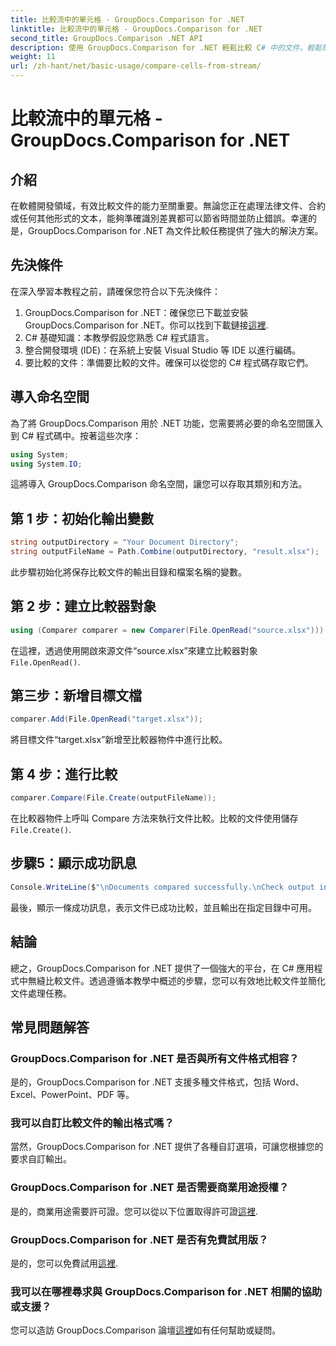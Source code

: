 ```yaml
---
title: 比較流中的單元格 - GroupDocs.Comparison for .NET
linktitle: 比較流中的單元格 - GroupDocs.Comparison for .NET
second_title: GroupDocs.Comparison .NET API
description: 使用 GroupDocs.Comparison for .NET 輕鬆比較 C# 中的文件。輕鬆簡化您的文件處理任務。
weight: 11
url: /zh-hant/net/basic-usage/compare-cells-from-stream/
---
```


# 比較流中的單元格 - GroupDocs.Comparison for .NET

## 介紹
在軟體開發領域，有效比較文件的能力至關重要。無論您正在處理法律文件、合約或任何其他形式的文本，能夠準確識別差異都可以節省時間並防止錯誤。幸運的是，GroupDocs.Comparison for .NET 為文件比較任務提供了強大的解決方案。
## 先決條件
在深入學習本教程之前，請確保您符合以下先決條件：
1.  GroupDocs.Comparison for .NET：確保您已下載並安裝 GroupDocs.Comparison for .NET。你可以找到下載鏈接[這裡](https://releases.groupdocs.com/comparison/net/).
2. C# 基礎知識：本教學假設您熟悉 C# 程式語言。
3. 整合開發環境 (IDE)：在系統上安裝 Visual Studio 等 IDE 以進行編碼。
4. 要比較的文件：準備要比較的文件。確保可以從您的 C# 程式碼存取它們。

## 導入命名空間
為了將 GroupDocs.Comparison 用於 .NET 功能，您需要將必要的命名空間匯入到 C# 程式碼中。按著這些次序：

```csharp
using System;
using System.IO;
```
這將導入 GroupDocs.Comparison 命名空間，讓您可以存取其類別和方法。

## 第 1 步：初始化輸出變數
```csharp
string outputDirectory = "Your Document Directory";
string outputFileName = Path.Combine(outputDirectory, "result.xlsx");
```
此步驟初始化將保存比較文件的輸出目錄和檔案名稱的變數。
## 第 2 步：建立比較器對象
```csharp
using (Comparer comparer = new Comparer(File.OpenRead("source.xlsx")))
```
在這裡，透過使用開啟來源文件“source.xlsx”來建立比較器對象`File.OpenRead()`.
## 第三步：新增目標文檔
```csharp
comparer.Add(File.OpenRead("target.xlsx"));
```
將目標文件“target.xlsx”新增至比較器物件中進行比較。
## 第 4 步：進行比較
```csharp
comparer.Compare(File.Create(outputFileName));
```
在比較器物件上呼叫 Compare 方法來執行文件比較。比較的文件使用儲存`File.Create()`.
## 步驟5：顯示成功訊息
```csharp
Console.WriteLine($"\nDocuments compared successfully.\nCheck output in {outputDirectory}.");
```
最後，顯示一條成功訊息，表示文件已成功比較，並且輸出在指定目錄中可用。

## 結論
總之，GroupDocs.Comparison for .NET 提供了一個強大的平台，在 C# 應用程式中無縫比較文件。透過遵循本教學中概述的步驟，您可以有效地比較文件並簡化文件處理任務。
## 常見問題解答
### GroupDocs.Comparison for .NET 是否與所有文件格式相容？
是的，GroupDocs.Comparison for .NET 支援多種文件格式，包括 Word、Excel、PowerPoint、PDF 等。
### 我可以自訂比較文件的輸出格式嗎？
當然，GroupDocs.Comparison for .NET 提供了各種自訂選項，可讓您根據您的要求自訂輸出。
### GroupDocs.Comparison for .NET 是否需要商業用途授權？
是的，商業用途需要許可證。您可以從以下位置取得許可證[這裡](https://purchase.groupdocs.com/buy).
### GroupDocs.Comparison for .NET 是否有免費試用版？
是的，您可以免費試用[這裡](https://releases.groupdocs.com/).
### 我可以在哪裡尋求與 GroupDocs.Comparison for .NET 相關的協助或支援？
您可以造訪 GroupDocs.Comparison 論壇[這裡](https://forum.groupdocs.com/c/comparison/12)如有任何幫助或疑問。